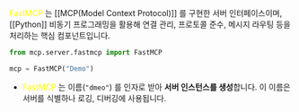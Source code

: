 <font color="#ffff00">FastMCP</font> 는 [[MCP(Model Context Protocol)]] 를 구현한 서버 인터페이스이며, [[Python]] 비동기 프로그래밍을 활용해 연결 관리, 프로토콜 준수, 메시지 라우팅 등을 처리하는 핵심 컴포넌트입니다.

```python
from mcp.server.fastmcp import FastMCP

mcp = FastMCP("Demo")
```

- <font color="#ffff00">FastMCP</font> 는 이름(`"dmeo"`) 를 인자로 받아 **서버 인스턴스를 생성**합니다. 이 이름은 서버를 식별하나 로깅, 디버깅에 사용됩니다.
